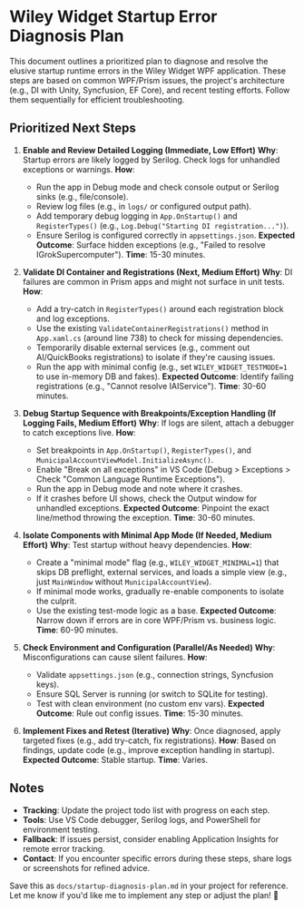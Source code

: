# Wiley Widget Startup Error Diagnosis Plan

This document outlines a prioritized plan to diagnose and resolve the elusive startup runtime errors in the Wiley Widget WPF application. These steps are based on common WPF/Prism issues, the project's architecture (e.g., DI with Unity, Syncfusion, EF Core), and recent testing efforts. Follow them sequentially for efficient troubleshooting.

## Prioritized Next Steps

1. **Enable and Review Detailed Logging (Immediate, Low Effort)**
   **Why**: Startup errors are likely logged by Serilog. Check logs for unhandled exceptions or warnings.
   **How**:
   - Run the app in Debug mode and check console output or Serilog sinks (e.g., file/console).
   - Review log files (e.g., in `logs/` or configured output path).
   - Add temporary debug logging in `App.OnStartup()` and `RegisterTypes()` (e.g., `Log.Debug("Starting DI registration...")`).
   - Ensure Serilog is configured correctly in `appsettings.json`.
   **Expected Outcome**: Surface hidden exceptions (e.g., "Failed to resolve IGrokSupercomputer").
   **Time**: 15-30 minutes.

2. **Validate DI Container and Registrations (Next, Medium Effort)**
   **Why**: DI failures are common in Prism apps and might not surface in unit tests.
   **How**:
   - Add a try-catch in `RegisterTypes()` around each registration block and log exceptions.
   - Use the existing `ValidateContainerRegistrations()` method in `App.xaml.cs` (around line 738) to check for missing dependencies.
   - Temporarily disable external services (e.g., comment out AI/QuickBooks registrations) to isolate if they're causing issues.
   - Run the app with minimal config (e.g., set `WILEY_WIDGET_TESTMODE=1` to use in-memory DB and fakes).
   **Expected Outcome**: Identify failing registrations (e.g., "Cannot resolve IAIService").
   **Time**: 30-60 minutes.

3. **Debug Startup Sequence with Breakpoints/Exception Handling (If Logging Fails, Medium Effort)**
   **Why**: If logs are silent, attach a debugger to catch exceptions live.
   **How**:
   - Set breakpoints in `App.OnStartup()`, `RegisterTypes()`, and `MunicipalAccountViewModel.InitializeAsync()`.
   - Enable "Break on all exceptions" in VS Code (Debug > Exceptions > Check "Common Language Runtime Exceptions").
   - Run the app in Debug mode and note where it crashes.
   - If it crashes before UI shows, check the Output window for unhandled exceptions.
   **Expected Outcome**: Pinpoint the exact line/method throwing the exception.
   **Time**: 30-60 minutes.

4. **Isolate Components with Minimal App Mode (If Needed, Medium Effort)**
   **Why**: Test startup without heavy dependencies.
   **How**:
   - Create a "minimal mode" flag (e.g., `WILEY_WIDGET_MINIMAL=1`) that skips DB preflight, external services, and loads a simple view (e.g., just `MainWindow` without `MunicipalAccountView`).
   - If minimal mode works, gradually re-enable components to isolate the culprit.
   - Use the existing test-mode logic as a base.
   **Expected Outcome**: Narrow down if errors are in core WPF/Prism vs. business logic.
   **Time**: 60-90 minutes.

5. **Check Environment and Configuration (Parallel/As Needed)**
   **Why**: Misconfigurations can cause silent failures.
   **How**:
   - Validate `appsettings.json` (e.g., connection strings, Syncfusion keys).
   - Ensure SQL Server is running (or switch to SQLite for testing).
   - Test with clean environment (no custom env vars).
   **Expected Outcome**: Rule out config issues.
   **Time**: 15-30 minutes.

6. **Implement Fixes and Retest (Iterative)**
   **Why**: Once diagnosed, apply targeted fixes (e.g., add try-catch, fix registrations).
   **How**: Based on findings, update code (e.g., improve exception handling in startup).
   **Expected Outcome**: Stable startup.
   **Time**: Varies.

## Notes
- **Tracking**: Update the project todo list with progress on each step.
- **Tools**: Use VS Code debugger, Serilog logs, and PowerShell for environment testing.
- **Fallback**: If issues persist, consider enabling Application Insights for remote error tracking.
- **Contact**: If you encounter specific errors during these steps, share logs or screenshots for refined advice.

Save this as `docs/startup-diagnosis-plan.md` in your project for reference. Let me know if you'd like me to implement any step or adjust the plan! 🚀